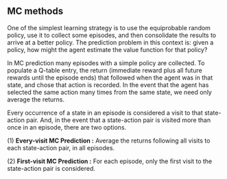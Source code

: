 ## MC methods ##
One of the simplest learning strategy is to use the equiprobable random policy, use it to collect some episodes, and then consolidate the results to arrive at a better policy. The prediction problem in this context is: given a policy, how might the agent estimate the value function for that policy?

In MC prediction many episodes with a simple policy are collected. To populate a Q-table entry, the return (immediate reward plus all future rewards until the episode ends) that followed when the agent was in that state, and chose that action is recorded. In the event that the agent has selected the same action many times from the same state, we need only average the returns.

Every occurrence of a state in an episode is considered a visit to that state-action pair. And, in the event that a state-action pair is visited more than once in an episode, there are two options.

(1) __Every-visit MC Prediction :__
Average the returns following all visits to each state-action pair, in all episodes.

(2) __First-visit MC Prediction :__
For each episode, only the first visit to the state-action pair is considered.
